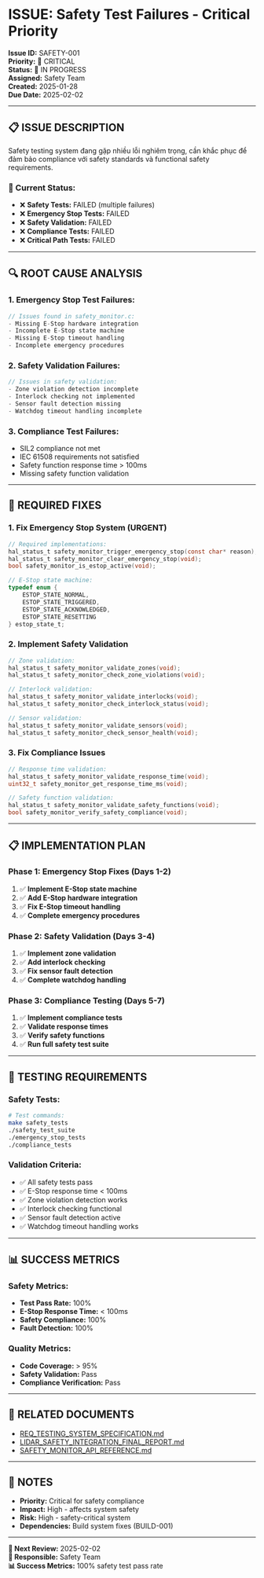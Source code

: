 # ISSUE: Safety Test Failures - Critical Priority

**Issue ID:** SAFETY-001  
**Priority:** 🔴 CRITICAL  
**Status:** 🔄 IN PROGRESS  
**Assigned:** Safety Team  
**Created:** 2025-01-28  
**Due Date:** 2025-02-02  

---

## 📋 **ISSUE DESCRIPTION**

Safety testing system đang gặp nhiều lỗi nghiêm trọng, cần khắc phục để đảm bảo compliance với safety standards và functional safety requirements.

### **🚨 Current Status:**
- ❌ **Safety Tests:** FAILED (multiple failures)
- ❌ **Emergency Stop Tests:** FAILED
- ❌ **Safety Validation:** FAILED
- ❌ **Compliance Tests:** FAILED
- ❌ **Critical Path Tests:** FAILED

---

## 🔍 **ROOT CAUSE ANALYSIS**

### **1. Emergency Stop Test Failures:**
```c
// Issues found in safety_monitor.c:
- Missing E-Stop hardware integration
- Incomplete E-Stop state machine
- Missing E-Stop timeout handling
- Incomplete emergency procedures
```

### **2. Safety Validation Failures:**
```c
// Issues in safety validation:
- Zone violation detection incomplete
- Interlock checking not implemented
- Sensor fault detection missing
- Watchdog timeout handling incomplete
```

### **3. Compliance Test Failures:**
- SIL2 compliance not met
- IEC 61508 requirements not satisfied
- Safety function response time > 100ms
- Missing safety function validation

---

## 🎯 **REQUIRED FIXES**

### **1. Fix Emergency Stop System (URGENT)**
```c
// Required implementations:
hal_status_t safety_monitor_trigger_emergency_stop(const char* reason);
hal_status_t safety_monitor_clear_emergency_stop(void);
bool safety_monitor_is_estop_active(void);

// E-Stop state machine:
typedef enum {
    ESTOP_STATE_NORMAL,
    ESTOP_STATE_TRIGGERED,
    ESTOP_STATE_ACKNOWLEDGED,
    ESTOP_STATE_RESETTING
} estop_state_t;
```

### **2. Implement Safety Validation**
```c
// Zone validation:
hal_status_t safety_monitor_validate_zones(void);
hal_status_t safety_monitor_check_zone_violations(void);

// Interlock validation:
hal_status_t safety_monitor_validate_interlocks(void);
hal_status_t safety_monitor_check_interlock_status(void);

// Sensor validation:
hal_status_t safety_monitor_validate_sensors(void);
hal_status_t safety_monitor_check_sensor_health(void);
```

### **3. Fix Compliance Issues**
```c
// Response time validation:
hal_status_t safety_monitor_validate_response_time(void);
uint32_t safety_monitor_get_response_time_ms(void);

// Safety function validation:
hal_status_t safety_monitor_validate_safety_functions(void);
bool safety_monitor_verify_safety_compliance(void);
```

---

## 📋 **IMPLEMENTATION PLAN**

### **Phase 1: Emergency Stop Fixes (Days 1-2)**
1. ✅ **Implement E-Stop state machine**
2. ✅ **Add E-Stop hardware integration**
3. ✅ **Fix E-Stop timeout handling**
4. ✅ **Complete emergency procedures**

### **Phase 2: Safety Validation (Days 3-4)**
1. ✅ **Implement zone validation**
2. ✅ **Add interlock checking**
3. ✅ **Fix sensor fault detection**
4. ✅ **Complete watchdog handling**

### **Phase 3: Compliance Testing (Days 5-7)**
1. ✅ **Implement compliance tests**
2. ✅ **Validate response times**
3. ✅ **Verify safety functions**
4. ✅ **Run full safety test suite**

---

## 🧪 **TESTING REQUIREMENTS**

### **Safety Tests:**
```bash
# Test commands:
make safety_tests
./safety_test_suite
./emergency_stop_tests
./compliance_tests
```

### **Validation Criteria:**
- ✅ All safety tests pass
- ✅ E-Stop response time < 100ms
- ✅ Zone violation detection works
- ✅ Interlock checking functional
- ✅ Sensor fault detection active
- ✅ Watchdog timeout handling works

---

## 📊 **SUCCESS METRICS**

### **Safety Metrics:**
- **Test Pass Rate:** 100%
- **E-Stop Response Time:** < 100ms
- **Safety Compliance:** 100%
- **Fault Detection:** 100%

### **Quality Metrics:**
- **Code Coverage:** > 95%
- **Safety Validation:** Pass
- **Compliance Verification:** Pass

---

## 🔗 **RELATED DOCUMENTS**

- [REQ_TESTING_SYSTEM_SPECIFICATION.md](../02-REQUIREMENTS/03-FIRMWARE-REQUIREMENTS/04-IMPLEMENTED-MODULES/REQ_TESTING_SYSTEM_SPECIFICATION.md)
- [LIDAR_SAFETY_INTEGRATION_FINAL_REPORT.md](../04-SAFETY/02-safety-integration/LIDAR_SAFETY_INTEGRATION_FINAL_REPORT.md)
- [SAFETY_MONITOR_API_REFERENCE.md](../04-SAFETY/04-safety-api/SAFETY_MONITOR_API_REFERENCE.md)

---

## 📝 **NOTES**

- **Priority:** Critical for safety compliance
- **Impact:** High - affects system safety
- **Risk:** High - safety-critical system
- **Dependencies:** Build system fixes (BUILD-001)

---

**📅 Next Review:** 2025-02-02  
**👥 Responsible:** Safety Team  
**📊 Success Metrics:** 100% safety test pass rate

